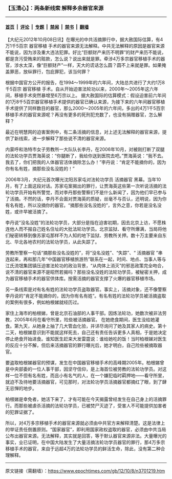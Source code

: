 ### 【玉清心】：两条新线索 解释多余器官来源

---

#### [首页](../../../..?n3701219) &nbsp;|&nbsp; [评论](../../../../../epoch-comment?n3701219) &nbsp;|&nbsp; [专题](../../../../../epoch-special?n3701219) &nbsp;|&nbsp; [禁闻](../../../../../epoch-news?n3701219) &nbsp;|&nbsp; [禁书](../../../../../books?n3701219) &nbsp;|&nbsp; [翻墙](https://github.com/gfw-breaker/nogfw/blob/master/README.md?n3701219)


<div class="post_content" id="artbody" itemprop="articleBody">
 <!-- article content begin -->
 <p>
  【大纪元2012年10月08日讯】在曝光的中共活摘罪行中，据大赦国际估算，有4万1千5百宗
  <ok href="https://www.epochtimes.com/gb/tag/%E5%99%A8%E5%AE%98%E7%A7%BB%E6%A4%8D.html">
   器官移植
  </ok>
  手术的器官来源无法解释。中共无法解释的原因是器官来源不能说，因为涉及重大违法犯罪。好比“巨额财产来历不明罪”的财产来历不能说，都是贪污受贿来的赃款，怎么说？说出来就是罪。牵涉4万多宗器官移植手术的器官，涉水太深，像“巨额财产”一样，天大的谎话怎么圆？圆不上来就是罪。如果掩盖罪恶，放纵罪行，包庇罪犯，该当何罪？
 </p>
 <p>
  根据中国官方公开的报告，在1994～1999年的六年间，大陆总共进行了大约1万8千5百宗
  <ok href="https://www.epochtimes.com/gb/tag/%E5%99%A8%E5%AE%98%E7%A7%BB%E6%A4%8D.html">
   器官移植
  </ok>
  手术。自从开始迫害法轮功以来，2000年～2005年这六年间，移植手术突然暴增至6万宗以上。 据大赦国际的估算模式：假设迫害前六年间的1万8千5百宗器官移植手术提供的器官已确认来源，为接下来的六年间器官移植手术提供了同样数目的器官，那么2000～2005年的六年间，多出的4万1千5百宗移植手术的器官来源呢？再没有更多的死刑犯充数了，也没有捐赠器官，怎么解释？
 </p>
 <p>
  最近在明慧网的迫害案例中，有二条活摘的信息，对上述无法解释的器官来源，提供了新线索，进一步解释了那些说不清的器官来源。
 </p>
 <p>
  内蒙呼和浩特市女子劳教所一大队队长李丹，在2006年10月，对被刚打断了双腿的法轮功学员贾海英说：“你腿断了，我给你送到医院去吧。”贾海英说：“我不去。我去了，你们把我的人体器官活体摘除怎么办！”李丹说：“肯定不能摘你的，因为你有名有姓，摘那些没名没姓的！”
 </p>
 <p>
  2006年3月，大纪元首次曝光沈阳苏家屯对法轮功学员
  <ok href="https://www.epochtimes.com/gb/tag/%E6%B4%BB%E6%91%98%E5%99%A8%E5%AE%98.html">
   活摘器官
  </ok>
  黑幕。当年10月，有了上面这段对话。苏家屯案揭出的罪行，让贾海英这些第一次听说活摘的法轮功学员开始有所警觉，而对李丹那些警察们不是什么新闻了，因为他们早已参与了活摘。不然的话，李丹不会面对贾海英的质疑，丝毫不与否认，还明说，因为你有名有姓，所以没摘你的器官。“摘那些没名没姓的”，言外之意，你若是没名没姓，或许早被活摘了。
 </p>
 <p>
  李丹说“没名没姓”的法轮功学员，大部分是指在迫害初期，因去北京上访，不愿株连他人而不报自己姓名住址的大批法轮功学员。北京监狱、看守所爆满，当局将他们秘密转移到像苏家屯那样不为人知的地下监狱、劳教所关押。数十万主要来自东北、华北各地农村的法轮功学员，从此失踪了。
 </p>
 <p>
  劳教所警察一句话“摘那些没名没姓的”，将“没名没姓”、“失踪”、“
  <ok href="https://www.epochtimes.com/gb/tag/%E6%B4%BB%E6%91%98%E5%99%A8%E5%AE%98.html">
   活摘器官
  </ok>
  ”串连起来，再和那几年“中国器官移植旅游热”联系在一起，时间、地点、当事人等与江氏流氓集团镇压迫害法轮功的政治背景，“从肉体上消灭”的邪恶政策完全吻合，说不清的器官来源不是昭然若揭吗？那些没名没姓的法轮功学员，被秘密关押，成为器官移植手术的器官供体库。按需活摘的器官支撑了火爆的器官移植市场。
 </p>
 <p>
  另一条线索是对有名有姓的法轮功学员盗取器官。事实上，活摘对象，还不像警察李丹说的“肯定不能摘你的，因为你有名有姓”。有名有姓的法轮功学员被活摘盗取的案例有很多，例如柏根娣就经历过。
 </p>
 <p>
  家住上海市的柏根娣，曾是北京石油部的人事干部。因炼法轮功，她数次被非法劳教，2005年6月在看守所里，险些被活摘器官。 在她绝食期间，医生没给她灌食。第九天，从她身上抽了几大管血化验，并详尽询问了她及其家人的病史。第十二天，柏根娣意识到不能就这样死去，自己还有责任告诉更多人真相，于是她决定停止绝食开始进食。谁知医生赶来大发雷霆说：谁给她吃的饭！当时柏根娣对医生的反应十分不解，但后来活摘器官的罪行曝光后，她才明白，自己险些被摘取器官。
 </p>
 <p>
  要盗取柏根娣器官的预谋，发生在中国器官移植手术的高峰期2005年。柏根娣曾是中央部委的一位人事干部，因坚守信仰，是上海首位被劳教的法轮功学员。对这样一位不但有名有姓，而且小有名气的人，在一个嫌犯临时羁押地——看守所里，就迫不及待地要活摘器官，可见那时，对法轮功学员活摘器官都摘红了眼，到了肆无忌惮的地步。
 </p>
 <p>
  柏根娣是幸免者，她活下来了，才有可能在今天揭露曾经发生在自己身上的活摘罪行。而那些被虐杀活摘的法轮功学员，已被焚尸灭迹了，受害人不可能提供加害者的犯罪证据了。
 </p>
 <p>
  所以，对4万多宗移植手术的器官来源就必须由中共官方来解释清楚。这是法律上的举证责任倒置原则。“国家器官”，即利用国家政权盗取的器官，必须由中共当局公布出器官来源。无法解释，其实就是回答，等于默认器官来源非法。大量曝光的事实，业已证明，在中国大陆发生了大量活摘法轮功学员器官的罪行，那4万多宗移植手术的器官，来自于远超4万的法轮功学员的鲜活生命，除此，没有第二种合理解释。
 </p>
 <p>
  <p>
   <p>
    <p>
    </p>
    <!-- article content end -->
    <div id="below_article_ad">
    </div>
   </p>
  </p>
 </p>
</div>


---

原文链接（需翻墙）：https://www.epochtimes.com/gb/12/10/8/n3701219.htm